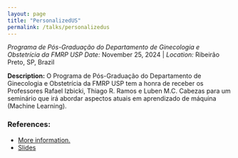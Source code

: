 ```yaml
---
layout: page
title: "PersonalizedUS"
permalink: /talks/personalizedus
---
```


_Programa de Pós-Graduação do Departamento de Ginecologia e Obstetrícia da FMRP USP_
_Date:_ November 25, 2024 | _Location:_ Ribeirão Preto, SP, Brazil

**Description:** O Programa de Pós-Graduação do Departamento de Ginecologia e Obstetrícia da FMRP USP tem a honra de receber os Professores Rafael Izbicki, Thiago R. Ramos e Luben M.C. Cabezas para um seminário que irá abordar aspectos atuais em aprendizado de máquina (Machine Learning).

### References:

- [More information.](https://danieltiezzi.pro.br/seminars/seminars.html)
- [Slides](/assets/presentations/personalizedus.pdf)
